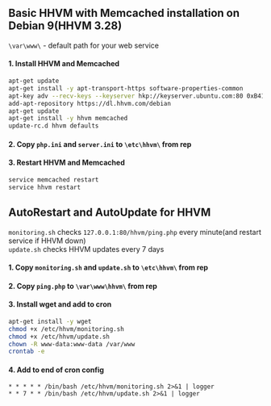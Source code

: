 ## Basic HHVM with Memcached installation on Debian 9(HHVM 3.28)
`\var\www\` - default path for your web service
#### 1. Install HHVM and Memcached
```bash
apt-get update
apt-get install -y apt-transport-https software-properties-common
apt-key adv --recv-keys --keyserver hkp://keyserver.ubuntu.com:80 0xB4112585D386EB94
add-apt-repository https://dl.hhvm.com/debian
apt-get update
apt-get install -y hhvm memcached
update-rc.d hhvm defaults
```

#### 2. Copy `php.ini` and `server.ini` to `\etc\hhvm\` from rep

#### 3. Restart HHVM and Memcached
```bash
service memcached restart
service hhvm restart
```


## AutoRestart and AutoUpdate for HHVM
`monitoring.sh` checks `127.0.0.1:80/hhvm/ping.php` every minute(and restart service if HHVM down)  
`update.sh` checks HHVM updates every 7 days
#### 1. Copy `monitoring.sh` and `update.sh` to `\etc\hhvm\` from rep
#### 2. Copy `ping.php` to `\var\www\hhvm\` from rep
#### 3. Install wget and add to cron
```bash
apt-get install -y wget
chmod +x /etc/hhvm/monitoring.sh
chmod +x /etc/hhvm/update.sh
chown -R www-data:www-data /var/www
crontab -e
```
#### 4. Add to end of cron config
```
* * * * * /bin/bash /etc/hhvm/monitoring.sh 2>&1 | logger
* * 7 * * /bin/bash /etc/hhvm/update.sh 2>&1 | logger
```

